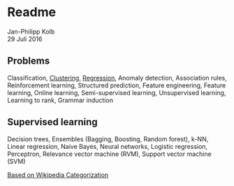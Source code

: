# Readme
Jan-Philipp Kolb  
29 Juli 2016  



## Problems

Classification, [Clustering](https://github.com/Japhilko/DataAnalysis/blob/master/UseCases/Wiki_GermanCities.md), [Regression](https://github.com/Japhilko/DataAnalysis/tree/master/Regression), 
Anomaly detection, Association rules, Reinforcement learning, Structured prediction, Feature engineering, Feature learning, Online learning, Semi-supervised learning, Unsupervised learning, Learning to rank, Grammar induction 

## Supervised learning

Decision trees, Ensembles (Bagging, Boosting, Random forest), k-NN, Linear regression, Naive Bayes, Neural networks, Logistic regression, Perceptron, Relevance vector machine (RVM), Support vector machine (SVM) 

[Based on Wikipedia Categorization ](https://en.wikipedia.org/wiki/Machine_learning)
